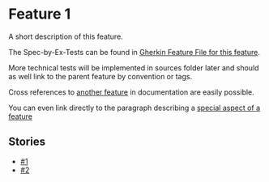 # Feature 1

A short description of this feature.

The Spec-by-Ex-Tests can be found in [Gherkin Feature File for this feature](feature-1.feature).

More technical tests will be implemented in sources folder later and should as well link to the parent feature by convention or tags.

Cross references to [another feature](./feature-2.md) in documentation are easily possible.

You can even link directly to the paragraph describing a [special aspect of a feature](./feature-2.md#special-aspect-paragraph)

## Stories

* [#1](/#1)
* [#2](/#2)
